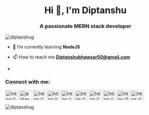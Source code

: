 <h1 align="center">Hi 👋, I'm Diptanshu</h1>
<h3 align="center">A passionate MERN stack developer </h3>

<p align="left"> <img src="https://komarev.com/ghpvc/?username=diptanshug&label=Profile%20views&color=0e75b6&style=flat" alt="diptanshug" /> </p>

- 🌱 I’m currently learning **NodeJS**



- 📫 How to reach me **Diptanshubhawsar50@gmail.com**

-

<h3 align="left">Connect with me:</h3>
<p align="left">
<a href="https://codepen.io/https://codepen.io/diptanshug" target="blank"><img align="center" src="https://raw.githubusercontent.com/rahuldkjain/github-profile-readme-generator/master/src/images/icons/Social/codepen.svg" alt="https://codepen.io/diptanshug" height="30" width="40" /></a>
<a href="https://twitter.com/diptanshubhaw3" target="blank"><img align="center" src="https://raw.githubusercontent.com/rahuldkjain/github-profile-readme-generator/master/src/images/icons/Social/twitter.svg" alt="diptanshubhaw3" height="30" width="40" /></a>
<a href="https://linkedin.com/in/https://www.linkedin.com/in/diptanshu-bhawsar-503b201aa/" target="blank"><img align="center" src="https://raw.githubusercontent.com/rahuldkjain/github-profile-readme-generator/master/src/images/icons/Social/linked-in-alt.svg" alt="https://www.linkedin.com/in/diptanshu-bhawsar-503b201aa/" height="30" width="40" /></a>
<a href="https://fb.com/https://www.facebook.com/diptanshu.bhawsar" target="blank"><img align="center" src="https://raw.githubusercontent.com/rahuldkjain/github-profile-readme-generator/master/src/images/icons/Social/facebook.svg" alt="https://www.facebook.com/diptanshu.bhawsar" height="30" width="40" /></a>
<a href="https://instagram.com/https://www.instagram.com/diptanshu_bhawsar/" target="blank"><img align="center" src="https://raw.githubusercontent.com/rahuldkjain/github-profile-readme-generator/master/src/images/icons/Social/instagram.svg" alt="https://www.instagram.com/diptanshu_bhawsar/" height="30" width="40" /></a>
<a href="https://www.codechef.com/users/https://www.codechef.com/users/diptanshu_2_d" target="blank"><img align="center" src="https://cdn.jsdelivr.net/npm/simple-icons@3.1.0/icons/codechef.svg" alt="https://www.codechef.com/users/diptanshu_2_d" height="30" width="40" /></a>
<a href="https://www.hackerrank.com/https://www.hackerrank.com/diptanshubhawsa1" target="blank"><img align="center" src="https://raw.githubusercontent.com/rahuldkjain/github-profile-readme-generator/master/src/images/icons/Social/hackerrank.svg" alt="https://www.hackerrank.com/diptanshubhawsa1" height="30" width="40" /></a>
<a href="https://codeforces.com/profile/https://codeforces.com/profile/diptanshubhaw" target="blank"><img align="center" src="https://raw.githubusercontent.com/rahuldkjain/github-profile-readme-generator/master/src/images/icons/Social/codeforces.svg" alt="https://codeforces.com/profile/diptanshubhaw" height="30" width="40" /></a>
<a href="https://www.leetcode.com/https://leetcode.com/diptanshubhawsar50/" target="blank"><img align="center" src="https://raw.githubusercontent.com/rahuldkjain/github-profile-readme-generator/master/src/images/icons/Social/leet-code.svg" alt="https://leetcode.com/diptanshubhawsar50/" height="30" width="40" /></a>
<a href="https://auth.geeksforgeeks.org/user/https://auth.geeksforgeeks.org/user/diptanshubhawsar50/profile" target="blank"><img align="center" src="https://raw.githubusercontent.com/rahuldkjain/github-profile-readme-generator/master/src/images/icons/Social/geeks-for-geeks.svg" alt="https://auth.geeksforgeeks.org/user/diptanshubhawsar50/profile" height="30" width="40" /></a>
</p>



<p><img align="center" src="https://github-readme-stats.vercel.app/api/top-langs?username=diptanshug&show_icons=true&locale=en&layout=compact" alt="diptanshug" /></p>
